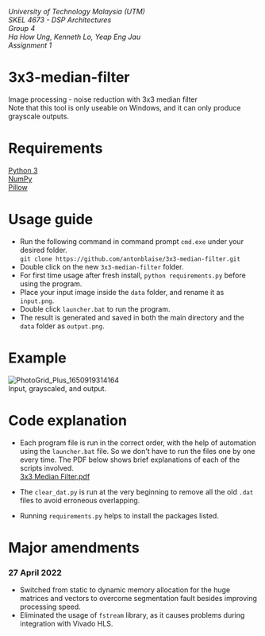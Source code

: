 *University of Technology Malaysia (UTM)</br>
SKEL 4673 - DSP Architectures</br>
Group 4</br>
Ha How Ung, Kenneth Lo, Yeap Eng Jau</br>
Assignment 1*</br>

# 3x3-median-filter
 Image processing - noise reduction with 3x3 median filter</br>
 Note that this tool is only useable on Windows, and it can only produce grayscale outputs.

# Requirements
[Python 3](https://www.python.org/downloads/)</br>
[NumPy](https://numpy.org/install/)</br>
[Pillow](https://pypi.org/project/Pillow/)</br>

# Usage guide
- Run the following command in command prompt `cmd.exe` under your desired folder.</br>`git clone https://github.com/antonblaise/3x3-median-filter.git` 
- Double click on the new `3x3-median-filter` folder.
- For first time usage after fresh install, `python requirements.py` before using the program. 
- Place your input image inside the `data` folder, and rename it as `input.png`.
- Double click `launcher.bat` to run the program.
- The result is generated and saved in both the main directory and the `data` folder as `output.png`. 

# Example
![PhotoGrid_Plus_1650919314164](https://user-images.githubusercontent.com/68864109/165171614-822e5def-642c-40f2-881c-87bfa46b779a.jpg)
</br>Input, grayscaled, and output.

# Code explanation
- Each program file is run in the correct order, with the help of automation using the `launcher.bat` file. So we don't have to run the files one by one every time. The PDF below shows brief explanations of each of the scripts involved.</br>[3x3 Median Filter.pdf](https://github.com/antonblaise/3x3-median-filter/files/8692515/3x3.Median.Filter.pdf)

- The `clear_dat.py` is run at the very beginning to remove all the old `.dat` files to avoid erroneous overlapping.
- Running `requirements.py` helps to install the packages listed.

# Major amendments
### 27 April 2022
- Switched from static to dynamic memory allocation for the huge matrices and vectors to overcome segmentation fault besides improving processing speed.
- Eliminated the usage of `fstream` library, as it causes problems during integration with Vivado HLS.
